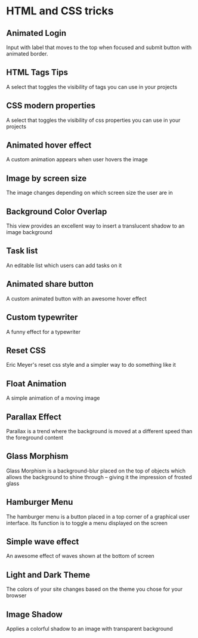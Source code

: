 # HTML and CSS tricks

## Animated Login

Input with label that moves to the top when focused and submit button with animated border.

## HTML Tags Tips

A select that toggles the visibility of tags you can use in your projects

## CSS modern properties

A select that toggles the visibility of css properties you can use in your projects

## Animated hover effect

A custom animation appears when user hovers the image

## Image by screen size

The image changes depending on which screen size the user are in

## Background Color Overlap

This view provides an excellent way to insert a translucent shadow to an image background

## Task list

An editable list which users can add tasks on it

## Animated share button

A custom animated button with an awesome hover effect

## Custom typewriter

A funny effect for a typewriter

## Reset CSS

Eric Meyer's reset css style and a simpler way to do something like it

## Float Animation

A simple animation of a moving image

## Parallax Effect

Parallax is a trend where the background is moved at a different speed than the foreground content

## Glass Morphism

Glass Morphism is a background-blur placed on the top of objects which allows the background to shine through – giving it the impression of frosted glass

## Hamburger Menu

The hamburger menu is a button placed in a top corner of a graphical user interface. Its function is to toggle a menu displayed on the screen

## Simple wave effect

An awesome effect of waves shown at the bottom of screen

## Light and Dark Theme

The colors of your site changes based on the theme you chose for your browser

## Image Shadow

Applies a colorful shadow to an image with transparent background